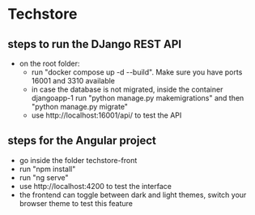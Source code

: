 # Techstore

## steps to run the DJango REST API
- on the root folder:
  - run "docker compose up -d --build". Make sure you have ports 16001 and 3310 available
  - in case the database is not migrated, inside the container djangoapp-1 run "python manage.py makemigrations" and then "python manage.py migrate"
  - use http://localhost:16001/api/ to test the API

## steps for the Angular project
- go inside the folder techstore-front
- run "npm install"
- run "ng serve"
- use http://localhost:4200 to test the interface
- the frontend can toggle between dark and light themes, switch your browser theme to test this feature

